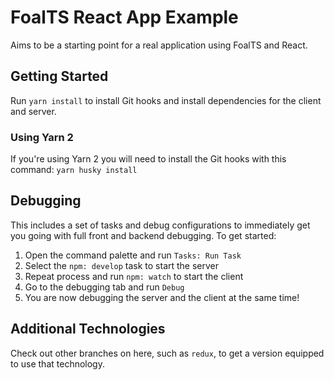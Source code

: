 # FoalTS React App Example

Aims to be a starting point for a real application using FoalTS and React.

## Getting Started

Run `yarn install` to install Git hooks and install dependencies for the client and server.

### Using Yarn 2

If you're using Yarn 2 you will need to install the Git hooks with this command: `yarn husky install`

## Debugging

This includes a set of tasks and debug configurations to immediately get you going with full front and backend
debugging. To get started:

1. Open the command palette and run `Tasks: Run Task`
2. Select the `npm: develop` task to start the server
3. Repeat process and run `npm: watch` to start the client
4. Go to the debugging tab and run `Debug`
6. You are now debugging the server and the client at the same time!

## Additional Technologies

Check out other branches on here, such as `redux`, to get a version equipped to use that technology.
